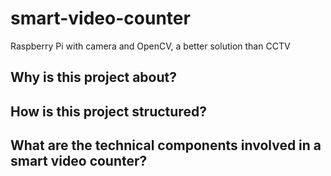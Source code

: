 # smart-video-counter
Raspberry Pi with camera and OpenCV, a better solution than CCTV

## Why is this project about?

## How is this project structured?

## What are the technical components involved in a smart video counter?
